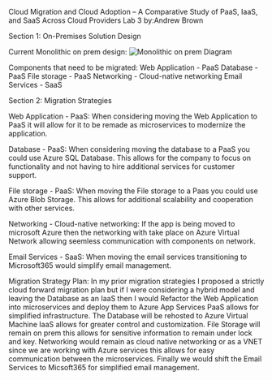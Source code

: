 Cloud Migration and Cloud Adoption – A Comparative Study of PaaS, IaaS, and SaaS Across Cloud Providers
Lab 3 by:Andrew Brown

Section 1: On-Premises Solution Design

Current Monolithic on prem design:
![Monolithic on prem Diagram](https://raw.githubusercontent.com/brow1063/CST8913Labs/main/onprem.png)

Components that need to be migrated:
Web Application - PaaS
Database - PaaS
File storage - PaaS
Networking - Cloud-native networking
Email Services - SaaS

Section 2: Migration Strategies

Web Application - PaaS: When considering moving the Web Application to PaaS it will allow for it to be remade as microservices to modernize the application. 

Database - PaaS: When considering moving the database to a PaaS you could use Azure SQL Database. This allows for the company to focus on functionality and not having to hire additional services for customer support.

File storage - PaaS: When moving the File storage to a Paas you could use Azure Blob Storage. This allows for additional scalability and cooperation with other services.

Networking - Cloud-native networking:
If the app is being moved to microsoft Azure then the networking with take place on Azure Virtual Network allowing seemless communication with components on network.

Email Services - SaaS: When moving the email services transitioning to Microsoft365 would simplify email management.

Migration Strategy Plan:
In my prior migration strategies I proposed a strictly cloud forward migration plan but if I were considering a hybrid model and leaving the Database as an IaaS then I would Refactor the Web Application into microservices and deploy them to Azure App Services PaaS allows for simplified infrastructure. The Database will be rehosted to Azure Virtual Machine IaaS allows for greater control and customization. File Storage will remain on prem this allows for sensitive information to remain under lock and key. Networking would remain as cloud native networking or as a VNET since we are working with Azure services this allows for easy communication between the microservices. Finally we would shift the Email Services to Micsoft365 for simplified email management. 



